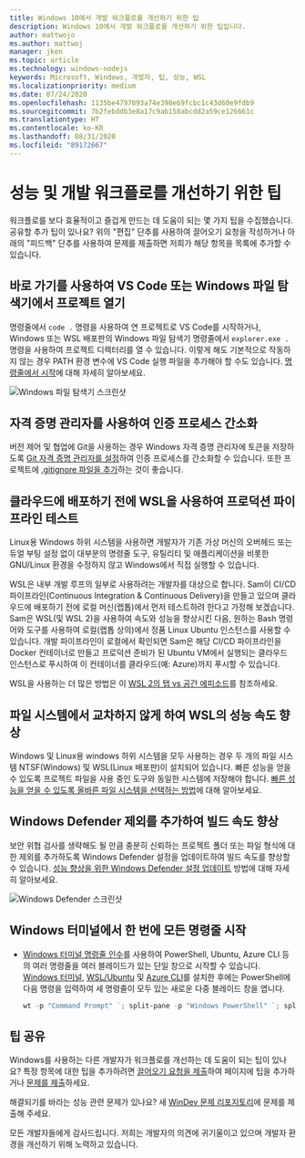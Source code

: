 ```yaml
---
title: Windows 10에서 개발 워크플로를 개선하기 위한 팁
description: Windows 10에서 개발 워크플로를 개선하기 위한 팁입니다.
author: mattwojo
ms.author: mattwoj
manager: jken
ms.topic: article
ms.technology: windows-nodejs
keywords: Microsoft, Windows, 개발자, 팁, 성능, WSL
ms.localizationpriority: medium
ms.date: 07/24/2020
ms.openlocfilehash: 1135be4797893a74e398e69fcbc1c43d60e9fdb9
ms.sourcegitcommit: 7b2febddb3e8a17c9ab158abcdd2a59ce126661c
ms.translationtype: HT
ms.contentlocale: ko-KR
ms.lasthandoff: 08/31/2020
ms.locfileid: "89172667"
---
```

# <a name="tips-for-improving-performance-and-development-workflows"></a>성능 및 개발 워크플로를 개선하기 위한 팁

워크플로를 보다 효율적이고 즐겁게 만드는 데 도움이 되는 몇 가지 팁을 수집했습니다. 공유할 추가 팁이 있나요? 위의 "편집" 단추를 사용하여 끌어오기 요청을 작성하거나 아래의 "피드백" 단추를 사용하여 문제를 제출하면 저희가 해당 항목을 목록에 추가할 수 있습니다.

## <a name="use-shortcuts-to-open-a-project-in-vs-code-or-windows-file-explorer"></a>바로 가기를 사용하여 VS Code 또는 Windows 파일 탐색기에서 프로젝트 열기

명령줄에서 `code .` 명령을 사용하여 연 프로젝트로 VS Code를 시작하거나, Windows 또는 WSL 배포판의 Windows 파일 탐색기 명령줄에서 `explorer.exe .` 명령을 사용하여 프로젝트 디렉터리를 열 수 있습니다. 이렇게 해도 기본적으로 작동하지 않는 경우 PATH 환경 변수에 VS Code 실행 파일을 추가해야 할 수도 있습니다. [명령줄에서 시작](https://code.visualstudio.com/docs/editor/command-line#_launching-from-command-line)에 대해 자세히 알아보세요.

![Windows 파일 탐색기 스크린샷](../images/wsl-file-explorer.png)

## <a name="use-the-credential-manager-to-your-streamline-authentication-process"></a>자격 증명 관리자를 사용하여 인증 프로세스 간소화

버전 제어 및 협업에 Git을 사용하는 경우 Windows 자격 증명 관리자에 토큰을 저장하도록 [Git 자격 증명 관리자를 설정](/windows/wsl/tutorials/wsl-git#git-credential-manager-setup)하여 인증 프로세스를 간소화할 수 있습니다. 또한 프로젝트에 [.gitignore 파일을 추가](/windows/wsl/tutorials/wsl-git#adding-a-git-ignore-file)하는 것이 좋습니다.

## <a name="use-wsl-for-testing-your-production-pipeline-before-deploying-to-the-cloud"></a>클라우드에 배포하기 전에 WSL을 사용하여 프로덕션 파이프라인 테스트

Linux용 Windows 하위 시스템을 사용하면 개발자가 기존 가상 머신의 오버헤드 또는 듀얼 부팅 설정 없이 대부분의 명령줄 도구, 유틸리티 및 애플리케이션을 비롯한 GNU/Linux 환경을 수정하지 않고 Windows에서 직접 실행할 수 있습니다.

WSL은 내부 개발 루프의 일부로 사용하려는 개발자를 대상으로 합니다. Sam이 CI/CD 파이프라인(Continuous Integration & Continuous Delivery)을 만들고 있으며 클라우드에 배포하기 전에 로컬 머신(랩톱)에서 먼저 테스트하려 한다고 가정해 보겠습니다. Sam은 WSL(및 WSL 2)을 사용하여 속도와 성능을 향상시킨 다음, 원하는 Bash 명령어와 도구를 사용하여 로컬(랩톱 상의)에서 정품 Linux Ubuntu 인스턴스를 사용할 수 있습니다. 개발 파이프라인이 로컬에서 확인되면 Sam은 해당 CI/CD 파이프라인을 Docker 컨테이너로 만들고 프로덕션 준비가 된 Ubuntu VM에서 실행되는 클라우드 인스턴스로 푸시하여 이 컨테이너를 클라우드(예: Azure)까지 푸시할 수 있습니다.

WSL을 사용하는 더 많은 방법은 이 [WSL 2의 탭 vs 공간 에피소드](https://channel9.msdn.com/Shows/Tabs-vs-Spaces/WSL2-Code-faster-on-the-Windows-Subsystem-for-Linux)를 참조하세요.

## <a name="improve-performance-speed-for-wsl-by-not-crossing-over-file-systems"></a>파일 시스템에서 교차하지 않게 하여 WSL의 성능 속도 향상

Windows 및 Linux용 windows 하위 시스템을 모두 사용하는 경우 두 개의 파일 시스템 NTSF(Windows) 및 WSL(Linux 배포판)이 설치되어 있습니다. 빠른 성능을 얻을 수 있도록 프로젝트 파일을 사용 중인 도구와 동일한 시스템에 저장해야 합니다. [빠른 성능을 얻을 수 있도록 올바른 파일 시스템을 선택하는 방법](/windows/wsl/compare-versions#use-the-linux-file-system-for-faster-performance)에 대해 알아보세요.

## <a name="improve-build-speeds-by-adding-windows-defender-exclusions"></a>Windows Defender 제외를 추가하여 빌드 속도 향상

보안 위협 검사를 생략해도 될 만큼 충분히 신뢰하는 프로젝트 폴더 또는 파일 형식에 대한 제외를 추가하도록 Windows Defender 설정을 업데이트하여 빌드 속도를 향상할 수 있습니다. [성능 향상을 위한 Windows Defender 설정 업데이트](../android/defender-settings.md) 방법에 대해 자세히 알아보세요.

![Windows Defender 스크린샷](../images/windows-defender-exclusions.png)

## <a name="launch-all-your-command-lines-in-windows-terminal-at-once"></a>Windows 터미널에서 한 번에 모든 명령줄 시작

* [Windows 터미널 명령줄 인수](/windows/terminal/command-line-arguments?tabs=powershell#multiple-panes)를 사용하여 PowerShell, Ubuntu, Azure CLI 등의 여러 명령줄을 여러 블레이드가 있는 단일 창으로 시작할 수 있습니다. [Windows 터미널](/windows/terminal/get-started), [WSL/Ubuntu](/windows/wsl/install-win10) 및 [Azure CLI](/cli/azure/install-azure-cli?view=azure-cli-latest)를 설치한 후에는 PowerShell에 다음 명령을 입력하여 세 명령줄이 모두 있는 새로운 다중 블레이드 창을 엽니다.

    ```powershell
    wt -p "Command Prompt" `; split-pane -p "Windows PowerShell" `; split-pane -H wsl.exe
    ```

## <a name="share-your-tips"></a>팁 공유

Windows를 사용하는 다른 개발자가 워크플로를 개선하는 데 도움이 되는 팁이 있나요? 특정 항목에 대한 팁을 추가하려면 [끌어오기 요청을 제출](https://github.com/MicrosoftDocs/windows-uwp/edit/docs/hub/dev-environment/overview.md)하여 페이지에 팁을 추가하거나 [문제를 제출](https://github.com/MicrosoftDocs/windows-uwp/issues/new?title=&body=%0A%0A%5BEnter%20feedback%20here%5D%0A%0A%0A---%0A%23%23%23%23%20Document%20Details%0A%0A%E2%9A%A0%20*Do%20not%20edit%20this%20section.%20It%20is%20required%20for%20docs.microsoft.com%20%E2%9E%9F%20GitHub%20issue%20linking.*%0A%0A*%20ID%3A%207779352b-7b4e-dad8-7c1b-b9aba2c5e561%0A*%20Version%20Independent%20ID%3A%20a5b81b80-87a1-b6e2-8936-baf6c1a0b9c5%0A*%20Content%3A%20%5BSet%20up%20your%20Windows%2010%20development%20environment%5D(https%3A%2F%2Fdocs.microsoft.com%2Fen-us%2Fwindows%2Fdev-environment%2Foverview)%0A*%20Content%20Source%3A%20%5Bhub%2Fdev-environment%2Foverview.md%5D(https%3A%2F%2Fgithub.com%2FMicrosoftDocs%2Fwindows-uwp%2Fblob%2Fdocs%2Fhub%2Fdev-environment%2Foverview.md)%0A*%20Product%3A%20**dev-environment**%0A*%20Technology%3A%20**windows-nodejs**)하세요.

해결되기를 바라는 성능 관련 문제가 있나요? 새 [WinDev 문제 리포지토리](https://github.com/microsoft/windev)에 문제를 제출해 주세요.

모든 개발자들에게 감사드립니다. 저희는 개발자의 의견에 귀기울이고 있으며 개발자 환경을 개선하기 위해 노력하고 있습니다.